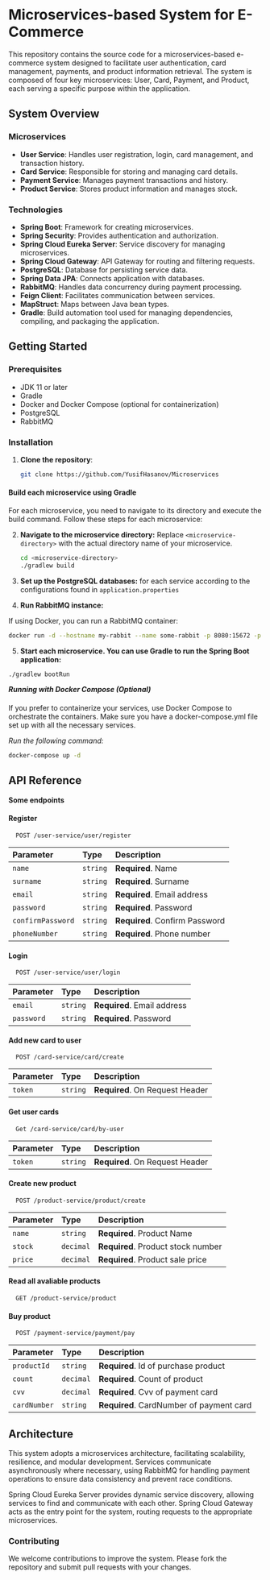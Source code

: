 # Microservices-based System for E-Commerce

This repository contains the source code for a microservices-based e-commerce system designed to facilitate user authentication, card management, payments, and product information retrieval. The system is composed of four key microservices: User, Card, Payment, and Product, each serving a specific purpose within the application.

## System Overview

### Microservices

- **User Service**: Handles user registration, login, card management, and transaction history.
- **Card Service**: Responsible for storing and managing card details.
- **Payment Service**: Manages payment transactions and history.
- **Product Service**: Stores product information and manages stock.

### Technologies

- **Spring Boot**: Framework for creating microservices.
- **Spring Security**: Provides authentication and authorization.
- **Spring Cloud Eureka Server**: Service discovery for managing microservices.
- **Spring Cloud Gateway**: API Gateway for routing and filtering requests.
- **PostgreSQL**: Database for persisting service data.
- **Spring Data JPA**: Connects application with databases.
- **RabbitMQ**: Handles data concurrency during payment processing.
- **Feign Client**: Facilitates communication between services.
- **MapStruct**: Maps between Java bean types.
- **Gradle**: Build automation tool used for managing dependencies, compiling, and packaging the application.

## Getting Started

### Prerequisites

- JDK 11 or later
- Gradle
- Docker and Docker Compose (optional for containerization)
- PostgreSQL
- RabbitMQ

### Installation

1. **Clone the repository**:
   ```sh
   git clone https://github.com/YusifHasanov/Microservices

#### Build each microservice using Gradle

For each microservice, you need to navigate to its directory and execute the build command. Follow these steps for each microservice:

2. **Navigate to the microservice directory:**
   Replace `<microservice-directory>` with the actual directory name of your microservice.

   ```sh
   cd <microservice-directory>
   ./gradlew build
   ```
3. **Set up the PostgreSQL databases:** for each service according to the configurations found in  `application.properties`

4. **Run RabbitMQ instance:**

If using Docker, you can run a RabbitMQ container:

```sh
docker run -d --hostname my-rabbit --name some-rabbit -p 8080:15672 -p 5672:5672 rabbitmq:3-management
```
5. **Start each microservice. You can use Gradle to run the Spring Boot application:**

```sh
./gradlew bootRun
```

***Running with Docker Compose (Optional)***
####
If you prefer to containerize your services, use Docker Compose to orchestrate the containers. Make sure you have a docker-compose.yml file set up with all the necessary services. 

*Run the following command:*
```sh
docker-compose up -d
```


## API Reference

**Some endpoints**

#### Register

```http
  POST /user-service/user/register
```

| Parameter | Type     | Description                |
| :-------- | :------- | :------------------------- |
| `name` | `string` | **Required**. Name |
| `surname` | `string` | **Required**. Surname |
| `email` | `string` | **Required**. Email address |
| `password` | `string` | **Required**. Password |
| `confirmPassword` | `string` | **Required**. Confirm Password |
| `phoneNumber` | `string` | **Required**. Phone number |


#### Login

```http
  POST /user-service/user/login
```

| Parameter | Type     | Description                |
| :-------- | :------- | :------------------------- |
| `email` | `string` | **Required**. Email address |
| `password` | `string` | **Required**. Password |

#### Add new  card to user

```http
  POST /card-service/card/create
```

| Parameter | Type     | Description                |
| :-------- | :------- | :------------------------- |
| `token` | `string` | **Required**. On Request Header |
 
 #### Get user cards

```http
  Get /card-service/card/by-user
```

| Parameter | Type     | Description                |
| :-------- | :------- | :------------------------- |
| `token` | `string` | **Required**. On Request Header |
 

#### Create new product

```http
  POST /product-service/product/create
```

| Parameter | Type     | Description                |
| :-------- | :------- | :------------------------- |
| `name` | `string` | **Required**. Product Name |
| `stock` | `decimal` | **Required**. Product stock number |
| `price` | `decimal` | **Required**. Product sale price |


#### Read all avaliable products

```http
  GET /product-service/product
```


#### Buy product

```http
  POST /payment-service/payment/pay
```

| Parameter | Type     | Description                |
| :-------- | :------- | :------------------------- |
| `productId` | `string` | **Required**. Id of purchase product |
| `count` | `decimal` | **Required**. Count of product |
| `cvv` | `decimal` | **Required**. Cvv of payment card |
| `cardNumber` | `string` | **Required**. CardNumber of payment card |
 


## Architecture

This system adopts a microservices architecture, facilitating scalability, resilience, and modular development. Services communicate asynchronously where necessary, using RabbitMQ for handling payment operations to ensure data consistency and prevent race conditions.

Spring Cloud Eureka Server provides dynamic service discovery, allowing services to find and communicate with each other. Spring Cloud Gateway acts as the entry point for the system, routing requests to the appropriate microservices.

### Contributing
We welcome contributions to improve the system. Please fork the repository and submit pull requests with your changes.
